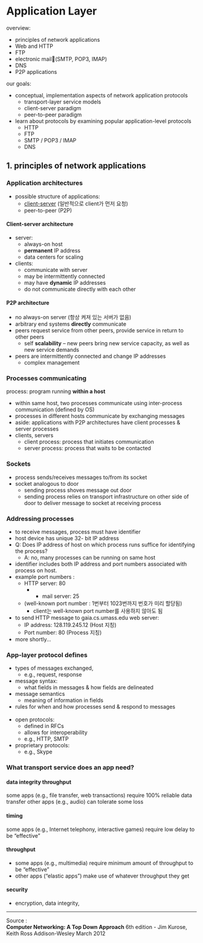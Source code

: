 # Application Layer

overview:

- principles of network applications
- Web and HTTP
- FTP
- electronic mail(SMTP, POP3, IMAP)
- DNS
- P2P applications

our goals:

- conceptual, implementation aspects of network application protocols
  - transport-layer service models
  - client-server paradigm
  - peer-to-peer paradigm
- learn about protocols by examining popular application-level protocols
  - HTTP
  - FTP
  - SMTP / POP3 / IMAP
  - DNS

## 1. principles of network applications

### Application architectures

- possible structure of applications:
  - [client-server](#client-server-architecture) (일반적으로 client가 먼저 요청)
  - peer-to-peer (P2P)

#### Client-server architecture

- server:
  - always-on host
  - **permanent** IP address
  - data centers for scaling
- clients:
  - communicate with server
  - may be intermittently connected
  - may have **dynamic** IP addresses
  - do not communicate directly with each other

#### P2P architecture

- no always-on server (항상 켜져 있는 서버가 없음)
- arbitrary end systems **directly** communicate
- peers request service from other peers, provide service in return to other peers
  - self **scalability** – new peers bring new service capacity, as well as new service demands
- peers are intermittently connected and change IP addresses
  - complex management

### Processes communicating
process: program running **within a host**
- within same host, two processes communicate using inter-process communication (defined by OS)
- processes in different hosts communicate by exchanging messages
- aside: applications with P2P architectures have client processes & server processes
- clients, servers
  - client process: process that initiates communication
  - server process: process that waits to be contacted

### Sockets
- process sends/receives messages to/from its socket
- socket analogous to door
  - sending process shoves message out door
  - sending process relies on transport infrastructure on other side of door to deliver message to socket at receiving process

### Addressing processes
- to receive messages, process must have identifier
- host device has unique 32- bit IP address
- Q: Does IP address of host on which process runs suffice for identifying the process?
  - A: no, many processes can be running on same host
- identifier includes both IP address and port numbers associated with process on host.
- example port numbers :
  - HTTP server: 80
    - - mail server: 25
  - (well-known port number : 1번부터 1023번까지 번호가 미리 할당됨)
    - client는 well-known port number를 사용하지 않아도 됨
- to send HTTP message to gaia.cs.umass.edu web server:
  - IP address: 128.119.245.12 (Host 지칭)
  - Port number: 80 (Process 지칭)
- more shortly...

### App-layer protocol defines

- types of messages exchanged,
  - e.g., request, response
- message syntax:
  - what fields in messages & how fields are delineated 
- message semantics
  - meaning of information in fields
- rules for when and how processes send & respond to messages<br><Br>
- open protocols:
  - defined in RFCs
  - allows for interoperability
  - e.g., HTTP, SMTP 
- proprietary protocols:
  - e.g., Skype

### What transport service does an app need?
#### data integrity throughput
some apps (e.g., file transfer, web transactions) require 100% reliable data transfer
other apps (e.g., audio) can tolerate some loss

#### timing
some apps (e.g., Internet telephony, interactive games) require low delay to be “effective”

#### throughput
- some apps (e.g., multimedia) require minimum amount of throughput to be “effective”
- other apps (“elastic apps”) make use of whatever throughput they get

#### security
- encryption, data integrity,
---

Source : <br>
**Computer Networking: A Top Down Approach** 6th edition - Jim Kurose, Keith Ross Addison-Wesley March 2012
